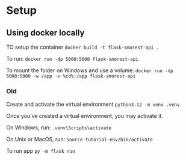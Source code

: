 # Setup



## Using docker locally
TO setup the container `docker build -t flask-smorest-api .`

To run:
`docker run -dp 5000:5000 flask-smorest-api`

To mount the folder on Windows and use a volume:
`docker run -dp 5000:5000 -w /app -v %cd%:/app flask-smorest-api `





### Old
Create and activate the virtual environment
`python3.12 -m venv .venv`

Once you’ve created a virtual environment, you may activate it.

On Windows, run:
`.venv\Scripts\activate`

On Unix or MacOS, run:
`source tutorial-env/bin/activate`

To run app
`py -m flask run`